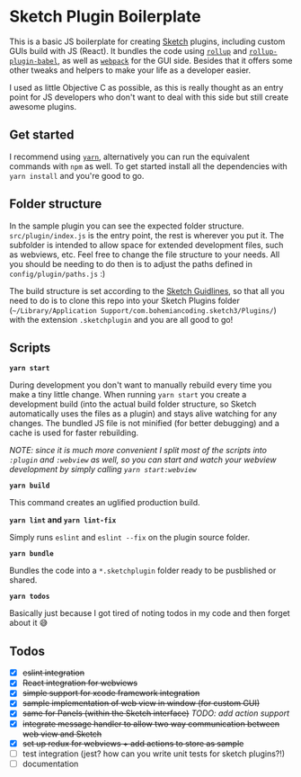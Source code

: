 # Sketch Plugin Boilerplate

This is a basic JS boilerplate for creating [Sketch](https://www.sketchapp.com/) plugins, including custom GUIs build with JS (React). It bundles the code using [`rollup`](https://github.com/rollup/rollup) and [`rollup-plugin-babel`](https://github.com/rollup/rollup-plugin-babel), as well as [`webpack`](https://github.com/webpack/webpack) for the GUI side. Besides that it offers some other tweaks and helpers to make your life as a developer easier.

I used as little Objective C as possible, as this is really thought as an entry point for JS developers who don't want to deal with this side but still create awesome plugins.

## Get started
I recommend using [`yarn`](https://yarnpkg.com/), alternatively you can run the equivalent commands with `npm` as well. To get started install all the dependencies with `yarn install` and you're good to go.

## Folder structure
In the sample plugin you can see the expected folder structure. `src/plugin/index.js` is the entry point, the rest is wherever you put it. The subfolder is intended to allow space for extended development files, such as webviews, etc. Feel free to change the file structure to your needs. All you should be needing to do then is to adjust the paths defined in `config/plugin/paths.js` :)

The build structure is set according to the [Sketch Guidlines](http://developer.sketchapp.com/introduction/plugin-bundles/), so that all you need to do is to clone this repo into your Sketch Plugins folder (`~/Library/Application Support/com.bohemiancoding.sketch3/Plugins/`) with the extension `.sketchplugin` and you are all good to go!

## Scripts

**`yarn start`**

During development you don't want to manually rebuild every time you make a tiny little change. When running `yarn start` you create a development build (into the actual build folder structure, so Sketch automatically uses the files as a plugin) and stays alive watching for any changes. The bundled JS file is not minified (for better debugging) and a cache is used for faster rebuilding.

_NOTE: since it is much more convenient I split most of the scripts into `:plugin` and `:webview` as well, so you can start and watch your webview development by simply calling `yarn start:webview`_

**`yarn build`**

This command creates an uglified production build.

**`yarn lint` and `yarn lint-fix`**

Simply runs `eslint` and `eslint --fix` on the plugin source folder.

**`yarn bundle`**

Bundles the code into a `*.sketchplugin` folder ready to be pusblished or shared.

**`yarn todos`**

Basically just because I got tired of noting todos in my code and then forget about it 😅

##  Todos
 - [x] ~~eslint integration~~
 - [x] ~~React integration for webviews~~
 - [x] ~~simple support for xcode framework integration~~
 - [x] ~~sample implementation of web view in window (for custom GUI)~~
 - [x] ~~same for Panels (within the Sketch interface)~~ *TODO: add action support*
 - [x] ~~integrate message handler to allow two way communication between web view and Sketch~~
 - [x] ~~set up redux for webviews + add actions to store as sample~~
 - [ ] test integration (jest? how can you write unit tests for sketch plugins?!)
 - [ ] documentation
